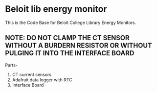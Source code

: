 # Beloit lib energy monitor

This is the Code Base for Beloit College Library Energy Monitors.

## **NOTE: DO NOT CLAMP THE CT SENSOR WITHOUT A BURDERN RESISTOR OR WITHOUT PULGING IT INTO THE INTERFACE BOARD** 

Parts-
1. CT current sensors
2. Adafruit data logger with RTC 
3. Interface Board


